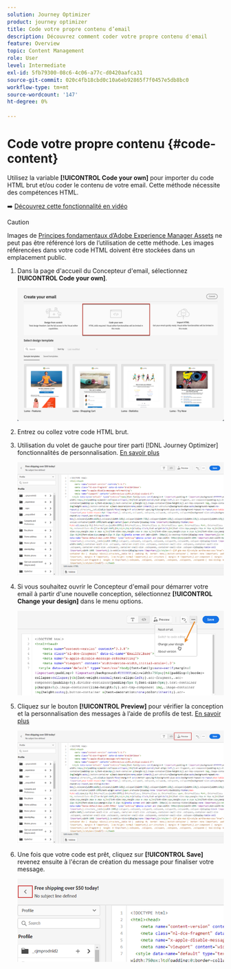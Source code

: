 ```yaml
---
solution: Journey Optimizer
product: journey optimizer
title: Code votre propre contenu d’email
description: Découvrez comment coder votre propre contenu d'email
feature: Overview
topic: Content Management
role: User
level: Intermediate
exl-id: 5fb79300-08c6-4c06-a77c-d0420aafca31
source-git-commit: 020c4fb18cbd0c10a6eb92865f7f0457e5db8bc0
workflow-type: tm+mt
source-wordcount: '147'
ht-degree: 0%

---
```


# Code votre propre contenu {#code-content}

Utilisez la variable **[!UICONTROL Code your own]** pour importer du code HTML brut et/ou coder le contenu de votre email. Cette méthode nécessite des compétences HTML.

➡️ [Découvrez cette fonctionnalité en vidéo](#video)

>[!CAUTION]
>
> Images de [Principes fondamentaux d’Adobe Experience Manager Assets](assets-essentials.md) ne peut pas être référencé lors de l’utilisation de cette méthode. Les images référencées dans votre code HTML doivent être stockées dans un emplacement public.

1. Dans la page d&#39;accueil du Concepteur d&#39;email, sélectionnez **[!UICONTROL Code your own]**.

   ![](assets/code-your-own.png)

1. Entrez ou collez votre code HTML brut.

1. Utilisation du volet de gauche pour tirer parti [!DNL Journey Optimizer] fonctionnalités de personnalisation. [En savoir plus](../personalization/personalize.md)

   ![](assets/code-editor.png)

1. Si vous souhaitez ouvrir le Concepteur d&#39;email pour démarrer votre email à partir d&#39;une nouvelle conception, sélectionnez **[!UICONTROL Change your design]** dans le menu options.

   ![](assets/code-editor-change-design.png)

1. Cliquez sur le bouton **[!UICONTROL Preview]** pour vérifier la conception et la personnalisation des messages à l’aide de profils de test. [En savoir plus](preview.md)

   ![](assets/code-editor-preview.png)

1. Une fois que votre code est prêt, cliquez sur **[!UICONTROL Save]** revenez ensuite à l&#39;écran de création du message pour finaliser votre message.

   ![](assets/code-editor-save.png)
